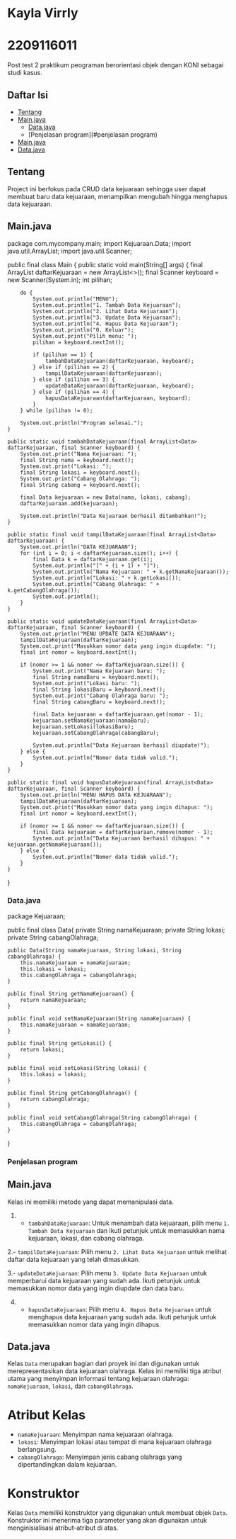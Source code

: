 # Kayla Virrly
# 2209116011
Post test 2 praktikum peograman berorientasi objek dengan KONI sebagai studi kasus.

## Daftar Isi

- [Tentang](#tentang)
- [Main.java](#Main.java)
  - [Data.java](#Data.java)
  - [Penjelasan program](#penjelasan program)
- [Main.java](Main.java)
- [Data.java](#Data.java)

## Tentang
Project ini berfokus pada CRUD data kejuaraan sehingga user dapat membuat baru data kejuaraan, menampilkan mengubah hingga menghapus data kejuaraan.

## Main.java
package com.mycompany.main;
import Kejuaraan.Data;
import java.util.ArrayList;
import java.util.Scanner;

public final class Main {
    public static void main(String[] args) {
        final ArrayList<Data> daftarKejuaraan = new ArrayList<>();
        final Scanner keyboard = new Scanner(System.in);
        int pilihan;

        do {
            System.out.println("MENU");
            System.out.println("1. Tambah Data Kejuaraan");
            System.out.println("2. Lihat Data Kejuaraan");
            System.out.println("3. Update Data Kejuaraan");
            System.out.println("4. Hapus Data Kejuaraan");
            System.out.println("0. Keluar");
            System.out.print("Pilih menu: ");
            pilihan = keyboard.nextInt();

            if (pilihan == 1) {
                tambahDataKejuaraan(daftarKejuaraan, keyboard);
            } else if (pilihan == 2) {
                tampilDataKejuaraan(daftarKejuaraan);
            } else if (pilihan == 3) {
                updateDataKejuaraan(daftarKejuaraan, keyboard);
            } else if (pilihan == 4) {
                hapusDataKejuaraan(daftarKejuaraan, keyboard);
            }
        } while (pilihan != 0);

        System.out.println("Program selesai.");
    }

    public static void tambahDataKejuaraan(final ArrayList<Data> daftarKejuaraan, final Scanner keyboard) {
        System.out.print("Nama Kejuaraan: ");
        final String nama = keyboard.next();
        System.out.print("Lokasi: ");
        final String lokasi = keyboard.next();
        System.out.print("Cabang Olahraga: ");
        final String cabang = keyboard.next();

        final Data kejuaraan = new Data(nama, lokasi, cabang);
        daftarKejuaraan.add(kejuaraan);

        System.out.println("Data Kejuaraan berhasil ditambahkan!");
    }

    public static final void tampilDataKejuaraan(final ArrayList<Data> daftarKejuaraan) {
        System.out.println("DATA KEJUARAAN");
        for (int i = 0; i < daftarKejuaraan.size(); i++) {
            final Data k = daftarKejuaraan.get(i);
            System.out.println("[" + (i + 1) + "]");
            System.out.println("Nama Kejuaraan: " + k.getNamaKejuaraan());
            System.out.println("Lokasi: " + k.getLokasi());
            System.out.println("Cabang Olahraga: " + k.getCabangOlahraga());
            System.out.println();
        }
    }

    public static void updateDataKejuaraan(final ArrayList<Data> daftarKejuaraan, final Scanner keyboard) {
        System.out.println("MENU UPDATE DATA KEJUARAAN");
        tampilDataKejuaraan(daftarKejuaraan);
        System.out.print("Masukkan nomor data yang ingin diupdate: ");
        final int nomor = keyboard.nextInt();
        
        if (nomor >= 1 && nomor <= daftarKejuaraan.size()) {
            System.out.print("Nama Kejuaraan baru: ");
            final String namaBaru = keyboard.next();
            System.out.print("Lokasi baru: ");
            final String lokasiBaru = keyboard.next();
            System.out.print("Cabang Olahraga baru: ");
            final String cabangBaru = keyboard.next();

            final Data kejuaraan = daftarKejuaraan.get(nomor - 1);
            kejuaraan.setNamaKejuaraan(namaBaru);
            kejuaraan.setLokasi(lokasiBaru);
            kejuaraan.setCabangOlahraga(cabangBaru);

            System.out.println("Data Kejuaraan berhasil diupdate!");
        } else {
            System.out.println("Nomor data tidak valid.");
        }
    }

    public static final void hapusDataKejuaraan(final ArrayList<Data> daftarKejuaraan, final Scanner keyboard) {
        System.out.println("MENU HAPUS DATA KEJUARAAN");
        tampilDataKejuaraan(daftarKejuaraan);
        System.out.print("Masukkan nomor data yang ingin dihapus: ");
        final int nomor = keyboard.nextInt();
        
        if (nomor >= 1 && nomor <= daftarKejuaraan.size()) {
            final Data kejuaraan = daftarKejuaraan.remove(nomor - 1);
            System.out.println("Data Kejuaraan berhasil dihapus: " + kejuaraan.getNamaKejuaraan());
        } else {
            System.out.println("Nomor data tidak valid.");
        }
    }
}

### Data.java
package Kejuaraan;

public final class Data{
    private String namaKejuaraan;
    private String lokasi;
    private String cabangOlahraga;

    public Data(String namaKejuaraan, String lokasi, String cabangOlahraga) {
        this.namaKejuaraan = namaKejuaraan;
        this.lokasi = lokasi;
        this.cabangOlahraga = cabangOlahraga;
    }

    public final String getNamaKejuaraan() {
        return namaKejuaraan;
    }

    public final void setNamaKejuaraan(String namaKejuaraan) {
        this.namaKejuaraan = namaKejuaraan;
    }

    public final String getLokasi() {
        return lokasi;
    }

    public final void setLokasi(String lokasi) {
        this.lokasi = lokasi;
    }

    public final String getCabangOlahraga() {
        return cabangOlahraga;
    }

    public final void setCabangOlahraga(String cabangOlahraga) {
        this.cabangOlahraga = cabangOlahraga;
    }
}


### Penjelasan program

## Main.java
Kelas ini memiliki metode yang dapat memanipulasi data.
1. - `tambahDataKejuaraan`: Untuk menambah data kejuaraan, pilih menu `1. Tambah Data Kejuaraan` dan ikuti petunjuk untuk memasukkan nama kejuaraan, lokasi, dan cabang olahraga.

2.- `tampilDataKejuaraan`: Pilih menu `2. Lihat Data Kejuaraan` untuk melihat daftar data kejuaraan yang telah dimasukkan.

3.- `updateDataKejuaraan`: Pilih menu `3. Update Data Kejuaraan` untuk memperbarui data kejuaraan yang sudah ada. Ikuti petunjuk untuk memasukkan nomor data yang ingin diupdate dan data baru.

4. - `hapusDataKejuaraan`: Pilih menu `4. Hapus Data Kejuaraan` untuk menghapus data kejuaraan yang sudah ada. Ikuti petunjuk untuk memasukkan nomor data yang ingin dihapus.

## Data.java
Kelas `Data` merupakan bagian dari proyek ini dan digunakan untuk merepresentasikan data kejuaraan olahraga. Kelas ini memiliki tiga atribut utama yang menyimpan informasi tentang kejuaraan olahraga: `namaKejuaraan`, `lokasi`, dan `cabangOlahraga`.

# Atribut Kelas

- `namaKejuaraan`: Menyimpan nama kejuaraan olahraga.
- `lokasi`: Menyimpan lokasi atau tempat di mana kejuaraan olahraga berlangsung.
- `cabangOlahraga`: Menyimpan jenis cabang olahraga yang dipertandingkan dalam kejuaraan.

# Konstruktor

Kelas `Data` memiliki konstruktor yang digunakan untuk membuat objek `Data`. Konstruktor ini menerima tiga parameter yang akan digunakan untuk menginisialisasi atribut-atribut di atas.
